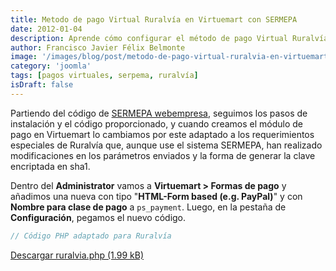```yaml
---
title: Metodo de pago Virtual Ruralvía en Virtuemart con SERMEPA
date: 2012-01-04
description: Aprende cómo configurar el método de pago Virtual Ruralvía en Virtuemart utilizando el sistema SERMEPA, con instrucciones detalladas y código adaptado.
author: Francisco Javier Félix Belmonte
image: '/images/blog/post/metodo-de-pago-virtual-ruralvia-en-virtuemart-con-sermepa.webp'
category: 'joomla'
tags: [pagos virtuales, serpema, ruralvía]
isDraft: false
---
```


Partiendo del código de [SERMEPA webempresa](http://www.webempresa.com/blog/item/307-configuracion-de-la-pasarela-de-pago-sermepa-en-virtuemart.html), seguimos los pasos de instalación y el código proporcionado, y cuando creamos el módulo de pago en Virtuemart lo cambiamos por este adaptado a los requerimientos especiales de Ruralvía que, aunque use el sistema SERMEPA, han realizado modificaciones en los parámetros enviados y la forma de generar la clave encriptada en sha1.

Dentro del **Administrator** vamos a **Virtuemart > Formas de pago** y añadimos una nueva con tipo "**HTML-Form based (e.g. PayPal)**" y con **Nombre para clase de pago** a `ps_payment`. Luego, en la pestaña de **Configuración**, pegamos el nuevo código.

```php
// Código PHP adaptado para Ruralvía
```

[Descargar ruralvia.php (1.99 kB)](https://inode64.com)
